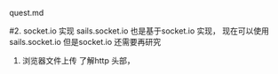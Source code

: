 quest.md

#2. socket.io 实现
    sails.socket.io 也是基于socket.io 实现， 现在可以使用sails.socket.io
    但是socket.io 还需要再研究

1. 浏览器文件上传 
    了解http 头部， 
